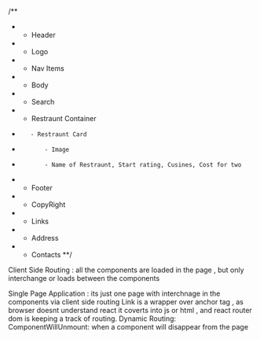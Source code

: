 <!-- #Food Delivery -->

/\*\*

- - Header
- - Logo
- - Nav Items
- - Body
- - Search
- - Restraunt Container
-        - Restraunt Card
-            - Image
-            - Name of Restraunt, Start rating, Cusines, Cost for two
- - Footer
- - CopyRight
- - Links
- - Address
- - Contacts
    \*\*/

Client Side Routing : all the components are loaded in the page , but only interchange or loads between the components

Single Page Application : its just one page with interchnage in the components via client side routing
Link is a wrapper over anchor tag , as browser doesnt understand react it coverts into js or html , and react router dom is keeping a track of routing.
Dynamic Routing:
ComponentWillUnmount: when a component will disappear from the page
